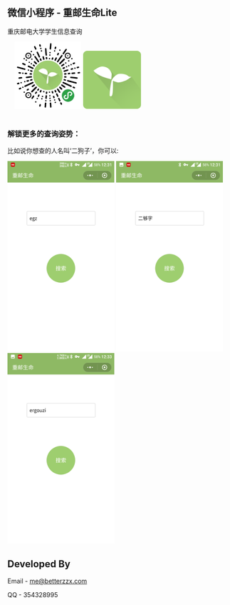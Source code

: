 ## 微信小程序 - 重邮生命Lite
重庆邮电大学学生信息查询

<div  align="left">    
  <img width="150" height="150" src="https://github.com/zx-Zhu/CysmLite/blob/develop/screenshot/code.jpg"/>
  <img width="130" height="130" src="https://github.com/zx-Zhu/CysmLite/blob/develop/screenshot/ic_logo.png"/>
</div>
<br />

### 解锁更多的查询姿势：

比如说你想查的人名叫‘二狗子’，你可以:

<div  align="left"> 
  <img width="240" height="427" src="https://raw.githubusercontent.com/zx-Zhu/CysmLite/develop/screenshot/Screenshot_20180501-123127.png"/>
  <img width="240" height="427" src="https://raw.githubusercontent.com/zx-Zhu/CysmLite/develop/screenshot/Screenshot_20180501-123154.png"/>
  <img width="240" height="427" src="https://raw.githubusercontent.com/zx-Zhu/CysmLite/develop/screenshot/Screenshot_20180501-123331.png"/>
</div>
  
## Developed By

Email - me@betterzzx.com

QQ - 354328995
